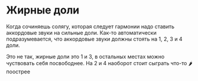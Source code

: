 # Жирные доли

Когда сочиняешь солягу, которая следует гармонии надо ставить аккордовые звуки на сильные доли. Как-то автоматически подразумевается, что аккордовые звуки должны стоять на 1, 2, 3 и 4 доли. 

Это не так, жирные доли это 1 и 3, в остальных местах можно чуствовать себя посвободнее. На 2 и 4 наоборот стоит сыграть что-то 🌶️ поострее